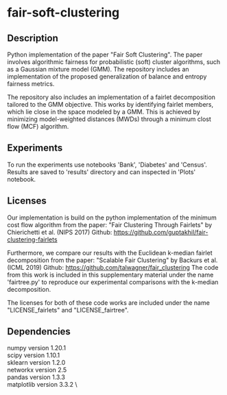 # fair-soft-clustering

## Description
Python implementation of the paper "Fair Soft Clustering". The paper involves algorithmic fairness for probabilistic (soft) cluster algorithms, such as a Gaussian mixture model (GMM). 
The repository includes an implementation of the proposed generalization of balance and entropy fairness metrics. 

The repository also includes an implementation of a fairlet decomposition tailored to the GMM objective. This works by identifying fairlet members, which lie close in the space modeled by a GMM. This is achieved by minimizing model-weighted distances (MWDs) through a minimum clost flow (MCF) algorithm. 


## Experiments
To run the experiments use notebooks 'Bank', 'Diabetes' and 'Census'. Results are saved to 'results' directory and can inspected in 'Plots' notebook.

## Licenses

Our implementation is build on the python implementation of the minimum cost flow algorithm from the paper:
"Fair Clustering Through Fairlets" by Chierichetti et al. (NIPS 2017)
Github: https://github.com/guptakhil/fair-clustering-fairlets

Furthermore, we compare our results with the Euclidean k-median fairlet decomposition from the paper:
"Scalable Fair Clustering" by Backurs et al. (ICML 2019)
Github: https://github.com/talwagner/fair_clustering
The code from this work is included in this supplementary material under the name 'fairtree.py' to reproduce our experimental comparisons with the k-median decomposition.   

The licenses for both of these code works are included under the name "LICENSE_fairlets" and "LICENSE_fairtree".

## Dependencies

numpy version 1.20.1 \
scipy version 1.10.1 \
sklearn version 1.2.0 \
networkx version 2.5 \
pandas version 1.3.3 \
matplotlib version 3.3.2 \
